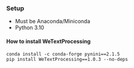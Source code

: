 ### Setup
- Must be Anaconda/Miniconda
- Python 3.10

#### How to install WeTextProcessing

```shell
conda install -c conda-forge pynini==2.1.5
pip install WeTextProcessing==1.0.3 --no-deps
```
